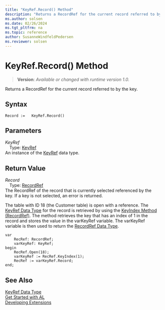 ```yaml
---
title: "KeyRef.Record() Method"
description: "Returns a RecordRef for the current record referred to by the key."
ms.author: solsen
ms.date: 02/26/2024
ms.tgt_pltfrm: na
ms.topic: reference
author: SusanneWindfeldPedersen
ms.reviewer: solsen
---
```

[//]: # (START>DO_NOT_EDIT)
[//]: # (IMPORTANT:Do not edit any of the content between here and the END>DO_NOT_EDIT.)
[//]: # (Any modifications should be made in the .xml files in the ModernDev repo.)
# KeyRef.Record() Method
> **Version**: _Available or changed with runtime version 1.0._

Returns a RecordRef for the current record referred to by the key.


## Syntax
```AL
Record :=   KeyRef.Record()
```
## Parameters
*KeyRef*  
&emsp;Type: [KeyRef](keyref-data-type.md)  
An instance of the [KeyRef](keyref-data-type.md) data type.  

## Return Value
*Record*  
&emsp;Type: [RecordRef](../recordref/recordref-data-type.md)  
The RecordRef of the record that is currently selected referenced by the key. If a key is not selected, an error is returned.


[//]: # (IMPORTANT: END>DO_NOT_EDIT)

  
 The table with ID 18 \(the Customer table\) is open with a reference. The [KeyRef Data Type](../library.md) for the record is retrieved by using the [KeyIndex Method \(RecordRef\)](../library.md). The method retrieves the key that has an index of 1 in the record and stores the value in the varKeyRef variable. The varKeyRef variable is then used to return the [RecordRef Data Type](../library.md).

```al
var
    RecRef: RecordRef;
    varKeyRef: KeyRef;
begin    
    RecRef.Open(18);  
    varKeyRef := RecRef.KeyIndex(1);  
    RecRef := varKeyRef.Record;  
end;
```  
  
## See Also
[KeyRef Data Type](keyref-data-type.md)  
[Get Started with AL](../../devenv-get-started.md)  
[Developing Extensions](../../devenv-dev-overview.md)